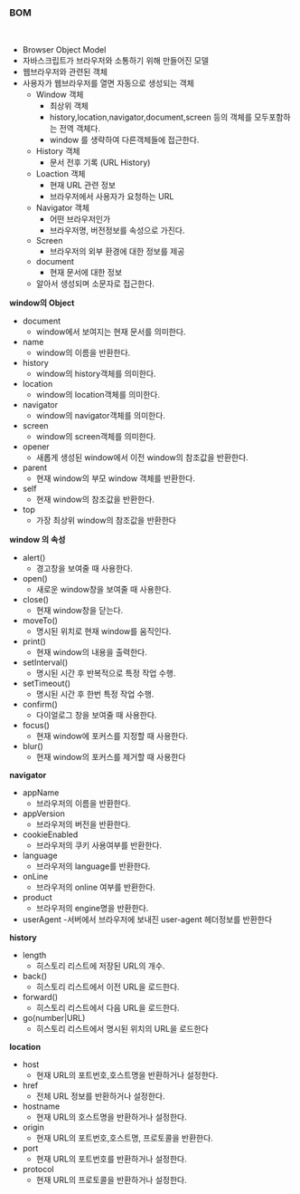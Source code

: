 ### BOM


<br>


- Browser Object Model
- 자바스크립트가 브라우저와 소통하기 위해 만들어진 모델
- 웹브라우저와 관련된 객체
- 사용자가 웹브라우저를 열면 자동으로 생성되는 객체
	- Window 객체
		- 최상위 객체
		- history,location,navigator,document,screen 등의 객체를 모두포함하는 전역 객체다.
		- window 를 생략하여 다른객체들에 접근한다.
	- History 객체
		- 문서 전후 기록 (URL History)
	- Loaction 객체
		- 현재 URL 관련 정보
		- 브라우저에서 사용자가 요청하는 URL
	- Navigator 객체
		- 어떤 브라우저인가
		- 브라우저명, 버전정보를 속성으로 가진다.
	- Screen
		- 브라우저의 외부 환경에 대한 정보를 제공
	- document
		- 현재 문서에 대한 정보
	- 알아서 생성되며 소문자로 접근한다.





**window의 Object**

- document 
	- window에서 보여지는 현재 문서를 의미한다.
- name 
	- window의 이름을 반환한다.
- history 
	- window의 history객체를 의미한다.
- location 
	- window의 location객체를 의미한다.
- navigator 
	- window의 navigator객체를 의미한다.
- screen 
	- window의 screen객체를 의미한다.
- opener 
	- 새롭게 생성된 window에서 이전 window의 참조값을 반환한다.
- parent 
	- 현재 window의 부모 window 객체를 반환한다.
- self 
	- 현재 window의 참조값을 반환한다.
- top 
	- 가장 최상위 window의 참조값을 반환한다



**window 의 속성**

- alert() 
	- 경고창을 보여줄 때 사용한다.
- open() 
	- 새로운 window창을 보여줄 때 사용한다.
- close() 
	- 현재 window창을 닫는다.
- moveTo() 
	- 명시된 위치로 현재 window를 움직인다.
- print() 
	- 현재 window의 내용을 출력한다.
- setInterval() 
	- 명시된 시간 후 반복적으로 특정 작업 수행.
- setTimeout() 
	- 명시된 시간 후 한번 특정 작업 수행.
- confirm() 
	- 다이얼로그 창을 보여줄 때 사용한다.
- focus() 
	- 현재 window에 포커스를 지정할 때 사용한다.
- blur() 
	- 현재 window의 포커스를 제거할 때 사용한다



**navigator**

- appName 
	- 브라우저의 이름을 반환한다.
- appVersion 
	- 브라우저의 버전을 반환한다.
- cookieEnabled 
	- 브라우저의 쿠키 사용여부를 반환한다.
- language 
	- 브라우저의 language를 반환한다.
- onLine 
	- 브라우저의 online 여부를 반환한다.
- product 
	- 브라우저의 engine명을 반환한다.
- userAgent 
	-서버에서 브라우저에 보내진 user-agent 헤더정보를 반환한다


**history**

- length 
	- 히스토리 리스트에 저장된 URL의 개수.
- back() 
	- 히스토리 리스트에서 이전 URL을 로드한다.
- forward() 
	- 히스토리 리스트에서 다음 URL을 로드한다.
- go(number|URL) 
	- 히스토리 리스트에서 명시된 위치의 URL을 로드한다



**location**

- host 
	- 현재 URL의 포트번호,호스트명을 반환하거나 설정한다.
- href 
	- 전체 URL 정보를 반환하거나 설정한다.
- hostname 
	- 현재 URL의 호스트명을 반환하거나 설정한다.
- origin 
	- 현재 URL의 포트번호,호스트명, 프로토콜을 반환한다.
- port 
	- 현재 URL의 포트번호를 반환하거나 설정한다.
- protocol 
	- 현재 URL의 프로토콜을 반환하거나 설정한다.




